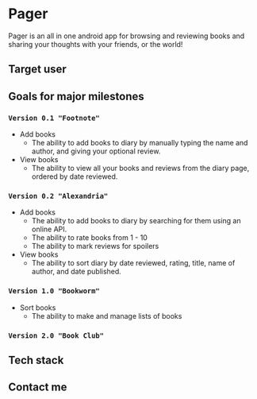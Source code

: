 # Pager
Pager is an all in one android app for browsing and reviewing books and sharing your thoughts with your friends, or the world!
## Target user
## Goals for major milestones
### `Version 0.1 "Footnote"`
- Add books
  - The ability to add books to diary by manually typing the name and author, and giving your optional review.
- View books
  - The ability to view all your books and reviews from the diary page, ordered by date reviewed.
### `Version 0.2 "Alexandria"`
- Add books
  - The ability to add books to diary by searching for them using an online API.
  - The ability to rate books from 1 - 10
  - The ability to mark reviews for spoilers
- View books
  - The ability to sort diary by date reviewed, rating, title, name of author, and date published.
### `Version 1.0 "Bookworm"`
- Sort books
  - The ability to make and manage lists of books
### `Version 2.0 "Book Club"`
## Tech stack
## Contact me
